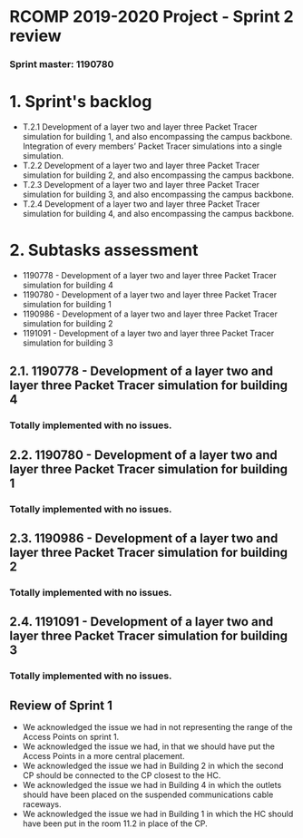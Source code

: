 RCOMP 2019-2020 Project - Sprint 2 review
=========================================
### Sprint master: 1190780 ###
# 1. Sprint's backlog #
* T.2.1 Development of a layer two and layer three Packet Tracer simulation for building 1, and also encompassing the campus backbone.
Integration of every members’ Packet Tracer simulations into
a single simulation.
* T.2.2 Development of a layer two and layer three Packet Tracer simulation for building 2, and also encompassing the campus backbone.
* T.2.3 Development of a layer two and layer three Packet Tracer simulation for building 3, and also encompassing the campus backbone.
* T.2.4 Development of a layer two and layer three Packet Tracer simulation for building 4, and also encompassing the campus backbone.

# 2. Subtasks assessment #
* 1190778 - Development of a layer two and layer three Packet Tracer simulation for building 4
* 1190780 - Development of a layer two and layer three Packet Tracer simulation for building 1
* 1190986 - Development of a layer two and layer three Packet Tracer simulation for building 2
* 1191091 - Development of a layer two and layer three Packet Tracer simulation for building 3




## 2.1. 1190778 - Development of a layer two and layer three Packet Tracer simulation for building 4 #
### Totally implemented with no issues. ###
## 2.2. 1190780 - Development of a layer two and layer three Packet Tracer simulation for building 1 #
### Totally implemented with no issues. ###
## 2.3. 1190986 - Development of a layer two and layer three Packet Tracer simulation for building 2 #
### Totally implemented with no issues. ###
## 2.4. 1191091 - Development of a layer two and layer three Packet Tracer simulation for building 3 #
### Totally implemented with no issues. ###

## Review of Sprint 1
 * We acknowledged the issue we had in not representing the range of the Access Points on sprint 1.
 * We acknowledged the issue we had, in that we should have put the Access Points in a more central placement.
 * We acknowledged the issue we had in Building 2 in which the second CP should be connected to the CP closest to the HC.
 * We acknowledged the issue we had in Building 4 in which the outlets should have been placed on the suspended communications cable raceways.  
 * We acknowledged the issue we had in Building 1 in which the HC should have been put in the room 11.2 in place of the CP.
